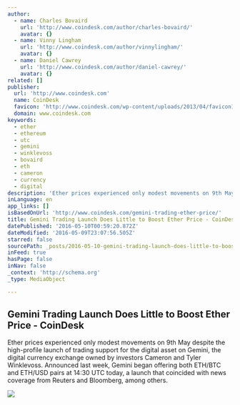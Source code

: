```yaml
---
author:
  - name: Charles Bovaird
    url: 'http://www.coindesk.com/author/charles-bovaird/'
    avatar: {}
  - name: Vinny Lingham
    url: 'http://www.coindesk.com/author/vinnylingham/'
    avatar: {}
  - name: Daniel Cawrey
    url: 'http://www.coindesk.com/author/daniel-cawrey/'
    avatar: {}
related: []
publisher:
  url: 'http://www.coindesk.com'
  name: CoinDesk
  favicon: 'http://www.coindesk.com/wp-content/uploads/2013/04/favicon1.ico?ffe887'
  domain: www.coindesk.com
keywords:
  - ether
  - ethereum
  - utc
  - gemini
  - winklevoss
  - bovaird
  - eth
  - cameron
  - currency
  - digital
description: 'Ether prices experienced only modest movements on 9th May despite the high-profile launch of trading support for the digital asset on Gemini, the digital currency exchange owned by investors Cameron and Tyler Winklevoss. Announced last week, Gemini began offering both ETH/BTC and ETH/USD pairs at 14:30 UTC today, a launch that coincided with news coverage from Reuters and Bloomberg, among others.'
inLanguage: en
app_links: []
isBasedOnUrl: 'http://www.coindesk.com/gemini-trading-ether-price/'
title: Gemini Trading Launch Does Little to Boost Ether Price - CoinDesk
datePublished: '2016-05-10T00:59:20.872Z'
dateModified: '2016-05-09T23:07:56.505Z'
starred: false
sourcePath: _posts/2016-05-10-gemini-trading-launch-does-little-to-boost-ether-price-coi.md
inFeed: true
hasPage: false
inNav: false
_context: 'http://schema.org'
_type: MediaObject

---
```

<article style=""><h1>Gemini Trading Launch Does Little to Boost Ether Price - CoinDesk</h1><p>Ether prices experienced only modest movements on 9th May despite the high-profile launch of trading support for the digital asset on Gemini, the digital currency exchange owned by investors Cameron and Tyler Winklevoss. Announced last week, Gemini began offering both ETH/BTC and ETH/USD pairs at 14:30 UTC today, a launch that coincided with news coverage from Reuters and Bloomberg, among others.</p><img src="http://media.coindesk.com/2016/05/smoke-e1462832502672.jpg" /></article>